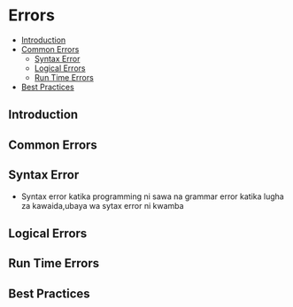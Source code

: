 # Errors

- [Introduction](#introduction)
- [Common Errors](#common-errors)
  - [Syntax Error](#syntax-error)
  - [Logical Errors](#logical-errors)
  - [Run Time Errors](#run-time-errors)
- [Best Practices](#best-practices)

## Introduction

## Common Errors

## Syntax Error

- Syntax error katika programming ni sawa na grammar error katika lugha za kawaida,ubaya wa sytax error ni kwamba 

## Logical Errors

## Run Time Errors

## Best Practices

<!-- # Common Errors in C++ and How to Troubleshoot

## Introduction
- Explanation of why understanding common errors is important for C++ developers
- Overview of common types of errors and their causes

## Syntax Errors
- Definition of syntax errors in C++
- Examples of common syntax errors
- How to identify and fix syntax errors

## Logical Errors
- Explanation of logical errors and their impact on programs
- Examples of common logical errors
- Strategies for debugging and fixing logical errors

## Runtime Errors
- Definition of runtime errors and their causes
- Common types of runtime errors (e.g., segmentation fault, null pointer dereference)
- How to identify and handle runtime errors

## Memory Leaks
- What are memory leaks and why they occur
- Examples of code leading to memory leaks
- Techniques for detecting and preventing memory leaks

## Undefined Behavior
- Explanation of undefined behavior in C++
- Examples of situations leading to undefined behavior
- How to recognize and avoid undefined behavior in code

## Exception Handling
- Introduction to exception handling in C++
- Syntax for `try`, `catch`, and `throw`
- Best practices for using exception handling effectively

## Debugging Tools
- Overview of common debugging tools in C++ (e.g., gdb, valgrind)
- How to use debugging tools to identify and fix errors
- Tips for efficient debugging and troubleshooting

## Best Practices
- Coding practices to minimize errors and improve code quality
- Recommendations for writing clean and maintainable code
- Version control and collaboration tips to prevent errors in team projects

## Resources
- Links to helpful debugging guides and tutorials
- Recommended tools for error detection and debugging
- Online communities or forums for discussing C++ errors and solutions

## Conclusion
- Recap of key points about common errors in C++ and how to handle them
- Encouragement to practice debugging and error handling techniques
- Thanking contributors and supporters of the Cpp-Learning-Lab

 -->